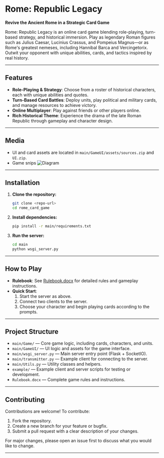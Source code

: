 # Rome: Republic Legacy

**Revive the Ancient Rome in a Strategic Card Game**

Rome: Republic Legacy is an online card game blending role-playing, turn-based strategy, and historical immersion. Play as legendary Roman figures such as Julius Caesar, Lucinius Crassus, and Pompeius Magnus—or as Rome's greatest nemeses, including Hannibal Barca and Vercingetorix. Outwit your opponent with unique abilities, cards, and tactics inspired by real history.

---

## Features
- **Role-Playing & Strategy**: Choose from a roster of historical characters, each with unique abilities and quotes.
- **Turn-Based Card Battles**: Deploy units, play political and military cards, and manage resources to achieve victory.
- **Online Multiplayer**: Play against friends or other players online.
- **Rich Historical Theme**: Experience the drama of the late Roman Republic through gameplay and character design.

---

## Media
- UI and card assets are located in `main/GameUI/assets/sources.zip` and `UI.zip`.
- Game snips 
![Diagram](example/Media/caesar_vs_verc.png)


---

## Installation
1. **Clone the repository:**
   ```bash
   git clone <repo-url>
   cd rome_card_game
   ```
2. **Install dependencies:**
   ```bash
   pip install -r main/requirements.txt
   ```
3. **Run the server:**
   ```bash
   cd main
   python wsgi_server.py
   ```

---

## How to Play
- **Rulebook**: See [Rulebook.docx](./Rulebook.docx) for detailed rules and gameplay instructions.
- **Quick Start**:
  1. Start the server as above.
  2. Connect two clients to the server.
  3. Choose your character and begin playing cards according to the prompts.

---

## Project Structure
- `main/Game/` — Core game logic, including cards, characters, and units.
- `main/GameUI/` — UI logic and assets for the game interface.
- `main/wsgi_server.py` — Main server entry point (Flask + SocketIO).
- `main/transmitter.py` — Example client for connecting to the server.
- `main/Utils.py` — Utility classes and helpers.
- `example/` — Example client and server scripts for testing or development.
- `Rulebook.docx` — Complete game rules and instructions.

---

## Contributing
Contributions are welcome! To contribute:
1. Fork the repository.
2. Create a new branch for your feature or bugfix.
3. Submit a pull request with a clear description of your changes.

For major changes, please open an issue first to discuss what you would like to change.

---
